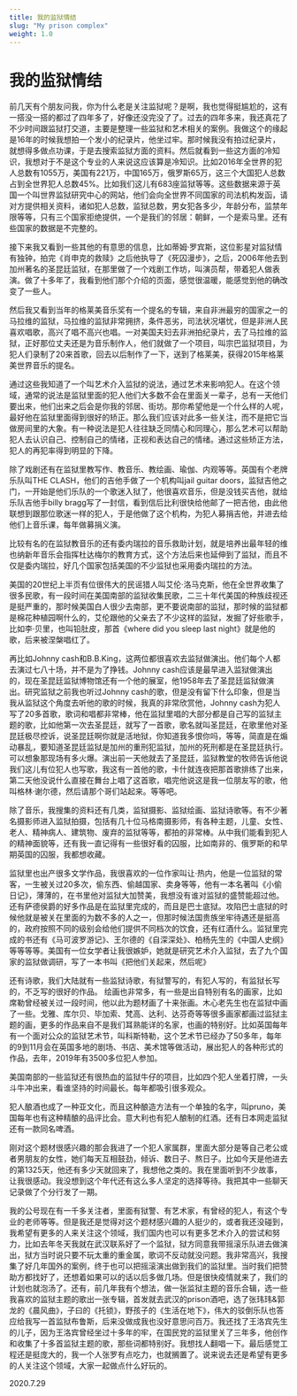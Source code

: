 ```yaml
---
title: 我的监狱情结
slug: "My prison complex"
weight: 1.0
---
```

# 我的监狱情结

前几天有个朋友问我，你为什么老是关注监狱呢？是啊，我也觉得挺尴尬的，这有一搭没一搭的都过了四年多了，好像还没完没了了。过去的四年多来，我还真花了不少时间跟监狱打交道，主要是整理一些监狱和艺术相关的案例。我做这个的缘起是16年的时候我想拍一个发小的纪录片，他坐过牢。那时候我没有拍过纪录片，就想得多做点功课，于是去搜索监狱方面的资料。然后就看到一些这方面的冷知识，我想对于不是这个专业的人来说这应该算是冷知识。比如2016年全世界的犯人总数有1055万，美国有221万，中国165万，俄罗斯65万，这三个大国犯人总数占到全世界犯人总数45%。比如我们这儿有683座监狱等等。这些数据来源于英国一个叫世界监狱研究中心的网站，他们会向全世界不同国家的司法机构发函，请对方提供相关资料，诸如犯人总数，监狱总数，男女犯各多少，年龄分布，监禁年限等等，只有三个国家拒绝提供，一个是我们的邻居：朝鲜，一个是索马里。还有些国家的数据是不完整的。

接下来我又看到一些其他的有意思的信息，比如蒂姆·罗宾斯，这位影星对监狱情有独钟，拍完《肖申克的救赎》之后他执导了《死囚漫步》，之后，2006年他去到加州著名的圣昆廷监狱，在那里做了一个戏剧工作坊，叫演员帮，带着犯人做表演。做了十多年了，我看到他们那个介绍的页面，感觉很温暖，能感觉到他的确改变了一些人。

然后我又看到当年的格莱美音乐奖有一个提名的专辑，来自非洲最穷的国家之一的马拉维的监狱，马拉维的监狱非常拥挤，条件恶劣，司法状况堪忧，但是非洲人民喜欢唱歌，高兴了唱不高兴也唱。一对美国夫妇去非洲拍纪录片，去了马拉维的监狱，正好那位丈夫还是为音乐制作人，他们就做了一个项目，叫宗巴监狱项目，为犯人们录制了20来首歌，回去以后制作了一下，送到了格莱美，获得2015年格莱美世界音乐的提名。

通过这些我知道了一个叫艺术介入监狱的说法，通过艺术来影响犯人。在这个领域，通常的说法是监狱里面的犯人他们大多数不会在里面关一辈子，总有一天他们要出来，他们出来之后会是你我的邻居、街坊。那你希望他是一个什么样的人呢，最好他在监狱里面得到很好的矫正。那么我们应该对此多一些关注，而不是把它当做房间里的大象。有一种说法是犯人往往缺乏同情心和同理心，那么艺术可以帮助犯人去认识自己、控制自己的情绪，正视和表达自己的情绪。通过这些矫正方法，犯人的再犯率得到明显的下降。

除了戏剧还有在监狱里教写作、教音乐、教绘画、瑜伽、内观等等。英国有个老牌乐队叫THE CLASH，他们的吉他手做了一个机构叫jail guitar doors，监狱吉他之门，一开始是他们乐队的一个歌迷入狱了，他很喜欢音乐，但是没钱买吉他，就给乐队吉他手billy bragg写了一封信，看到信后比利很快给他邮了一把吉他，由此他联想到跟那位歌迷一样的犯人，于是他做了这个机构，为犯人募捐吉他，并进去给他们上音乐课，每年做募捐义演。

比较有名的在监狱教音乐的还有委内瑞拉的音乐救助计划，就是培养出最年轻的维也纳新年音乐会指挥杜达梅尔的教育方式，这个方法后来也延伸到了监狱，而且不仅是委内瑞拉，好几个国家包括美国的不少监狱也采用委内瑞拉的方法。

美国的20世纪上半页有位很伟大的民谣猎人叫艾伦·洛马克斯，他在全世界收集了很多民歌，有一段时间在美国南部的监狱收集民歌，二三十年代美国的种族歧视还是挺严重的，那时候美国白人很少去南部，更不要说南部的监狱，那时候的监狱都是棉花种植园啊什么的，艾伦跟他的父亲去了不少这样的监狱，发掘了好些歌手，比如李·贝里，也叫铅肚皮，那首《where did you sleep last night》就是他的歌，后来被涅槃唱红了。

再比如Johnny cash和B.B.King，这两位都很喜欢去监狱做演出。他们每个人都去演过七八十场，并不是为了挣钱。Johnny cash应该是最早进入监狱做演出的，现在圣昆廷监狱博物馆还有一个他的展室，他1958年去了圣昆廷监狱做演出。研究监狱之前我也听过Johnny cash的歌，但是没有留下什么印象，但是当我从监狱这个角度去听他的歌的时候，我真的非常欣赏他，Johnny cash为犯人写了20多首歌，歌词和唱都非常棒，他在监狱里唱的大部分都是自己写的监狱主题的歌，比如他第一次去圣昆廷，就写了一首歌，歌名就叫圣昆廷，在歌里他对圣昆廷极尽控诉，说圣昆廷啊你就是活地狱，你知道我多恨你吗，等等，简直是在煽动暴乱，要知道圣昆廷监狱是加州的重刑犯监狱，加州的死刑都是在圣昆廷执行。可以想象那现场有多火爆。演出前一天他就去了圣昆廷，监狱教堂的牧师告诉他说我们这儿有位犯人也写歌，我这有一首他的歌，卡什就连夜把那首歌排练了出来，第二天他没说什么直接在舞台上唱了这首歌，唱完他说这是我一位朋友写的歌，他叫格林·谢尔德，然后请那个哥们站起来。等等吧。

除了音乐，我搜集的资料还有几类，监狱摄影、监狱绘画、监狱诗歌等。有不少著名摄影师进入监狱拍摄，包括有几十位马格南摄影师，有各种主题，儿童、女性、老人、精神病人、建筑物、废弃的监狱等等，都拍的非常棒。从中我们能看到犯人的精神面貌等，还有我一直记得有一些很好看的囚服，比如南非的、俄罗斯的和早期英国的囚服，我都想收藏。

监狱里也出产很多文学作品，我很喜欢的一位作家叫让·热内，他是一位监狱的常客，一生被关过20多次，偷东西、偷越国家、卖身等等，他有一本名著叫《小偷日记》，薄薄的，在书里他对监狱大加赞美，我想没有谁对监狱的盛赞能超过他。还有萨德侯爵的好多作品是在监狱里完成的，而且是巴士底狱。攻陷巴士底狱的时候他就是被关在里面的为数不多的人之一，但那时候法国贵族坐牢待遇还是挺高的，政府按照不同的级别会给他们提供不同档次的饮食，还有红酒什么。监狱里完成的书还有《马可波罗游记》、王尔德的《自深深处》、柏杨先生的《中国人史纲》等等等等。美国有一位女学者让我很嫉妒，她就是研究艺术介入监狱，去了九个国家的监狱做调研，写了一本书叫《把他们关起来，然后呢》

还有诗歌，我们大陆就有一些监狱诗歌，有狱警写的，有犯人写的，有监狱长写的，不乏写的很好的作品。
绘画也非常多，有一些是出自特别有名的画家，比如席勒曾经被关过一段时间，他以此为题材画了十来张画。木心老先生也在监狱中画了一些。戈雅、库尔贝、毕加索、梵高、达利、达芬奇等等很多画家都画过监狱主题的画，更多的作品来自不是我们耳熟能详的名家，也画的特别好。比如英国每年有一个面对公众的监狱艺术节，叫科斯特勒，这个艺术节已经办了50多年，每年的9到11月会在英国多地的剧场、书店、美术馆等做活动，展出犯人的各种形式的作品，去年，2019年有3500多位犯人参加。

美国南部的一些监狱还有很热血的监狱牛仔的项目，比如四个犯人坐着打牌，一头斗牛冲出来，看谁坚持的时间最长。每年都吸引很多观众。

犯人酿酒也成了一种亚文化，而且这种酿造方法有一个单独的名字，叫pruno，美国每年也有这种精酿的品评比会。意大利也有犯人酿制的红酒。还有日本网走监狱还有一款同名啤酒。

刚对这个题材很感兴趣的那会我进了一个犯人家属群，里面大部分是等自己老公或者男朋友的女性，她们每天互相鼓劲，倾诉、数日子、熬日子。比如今天是他进去的第1325天，他还有多少天就回来了，我想他之类的。我在里面听到不少故事，让我很感动。我没想到这个年代还有这么多人坚定的选择等待。我把其中一些聊天记录做了个分行发了一期。

我的公号现在有一千多关注者，里面有狱警、有艺术家，有曾经的犯人，有这个专业的老师等等。但是我还是觉得对这个题材感兴趣的人挺少的，或者我还没碰到，我希望有更多的人来关注这个领域，我们国内也可以有更多艺术介入的尝试和努力，比如去年冬天我就在武汉联系好了一个监狱，狱方同意我带摇滚乐队进去做演出，狱方当时说只要不玩太重的重金属，歌词不反动就没问题。我非常高兴，我搜集了好几年国外的案例，终于也可以把摇滚演出做到我们的监狱里。当时我们把赞助方都找好了，还想着如果可以的话以后多做几场。但是很快疫情就来了，我们的计划也就泡汤了。还有，前几年我有个想法，做一张监狱主题的音乐合辑，选一些我喜欢的监狱主题的歌出一张专辑，首发就去武汉的prison酒吧，选了张玮玮&郭龙的《晨风曲》，子曰的《托锁》，野孩子的《生活在地下》，伟大的驳倒乐队也答应给我写一首监狱布鲁斯，后来没做成我也没好意思问百万。我还找了王洛宾先生的儿子，因为王洛宾曾经坐过十多年的牢，在国民党的监狱里关了三年多，他创作和收集了十多首监狱主题的歌，那些词都特别好。我想找人翻唱一下。最后感觉工程还是挺庞大的，我一个人张罗有点吃力，也就搁置了。说来说去还是希望有更多的人关注这个领域，大家一起做点什么好玩的。

2020.7.29